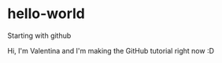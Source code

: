 # hello-world
Starting with github


Hi, I'm Valentina and I'm making the GitHub tutorial right now :D
